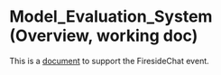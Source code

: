# Model_Evaluation_System (Overview, working doc)
This is a [document](https://juanzuloaga.github.io/Model_evaluation_System/docs/index.html) to support the FiresideChat event.  
